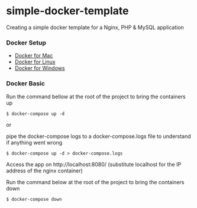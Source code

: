 # simple-docker-template
Creating a simple docker template for a Nginx, PHP & MySQL application

### Docker Setup
- [Docker for Mac](https://docs.docker.com/docker-for-mac/)
- [Docker for Linux](https://docs.docker.com/engine/installation/linux/)
- [Docker for Windows](https://docs.docker.com/docker-for-windows/)

### Docker Basic

Run the command bellow at the root of the project to bring the containers up
```ssh
$ docker-compose up -d
```

or 

pipe the docker-compose logs to a docker-compose.logs file to understand if anything went wrong
```ssh
$ docker-compose up -d > docker-compose.logs
```

Access the app on http://localhost:8080/ (substitute localhost for the IP address of the nginx container)

Run the command below at the root of the project to bring the containers down 
```ssh
$ docker-compose down
```
